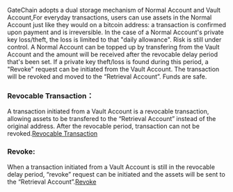 
 
GateChain adopts a dual storage mechanism of Normal Account and Vault Account,For everyday transactions, users can use assets in the Normal Account just like they would on a bitcoin address: a transaction is confirmed upon payment and is irreversible. In the case of a Normal Account's private key loss/theft, the loss is limited to that "daily allowance". Risk is still under control. A Normal Account can be topped up by transfering from the Vault Account and the amount will be received after the revocable delay period that's been set. If a private key theft/loss is found during this period, a "Revoke" request can be initiated from the Vault Account. The transaction will be revoked and moved to the “Retrieval Account”. Funds are safe.
 
 
### Revocable Transaction：
A transaction initiated from a Vault Account is a revocable transaction, allowing assets to be transfered to the “Retrieval Account” instead of the original address. After the revocable period, transaction can not be revoked.[Revocable Transaction](../../developers/cli/revocable-tx.md)


### Revoke: 
When a transaction initiated from a Vault Account is still in the revocable delay period, “revoke” request can be initiated and the assets will be sent to the “Retrieval Account”.[Revoke](../../developers/cli/revocable-tx.md)


 
